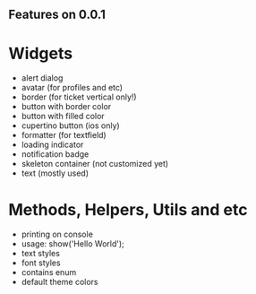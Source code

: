 ## Features on 0.0.1

<!-- Customized Widgets & Class v0.0.1 -->

# Widgets
- alert dialog
- avatar (for profiles and etc)
- border (for ticket vertical only!)
- button with border color
- button with filled color
- cupertino button (ios only)
- formatter (for textfield)
- loading indicator
- notification badge
- skeleton container (not customized yet)
- text (mostly used)

# Methods, Helpers, Utils and etc
- printing on console 
 - usage: show('Hello World');
- text styles
- font styles 
- contains enum
- default theme colors
